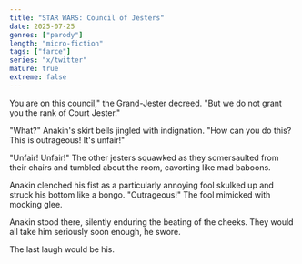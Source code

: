 ```yaml
---
title: "STAR WARS: Council of Jesters"
date: 2025-07-25
genres: ["parody"]
length: "micro-fiction"
tags: ["farce"]
series: "x/twitter"
mature: true
extreme: false
---
```

You are on this council," the Grand-Jester decreed. "But we do not grant you the rank of Court Jester."

"What?" Anakin's skirt bells jingled with indignation. "How can you do this? This is outrageous! It's unfair!"

"Unfair! Unfair!" The other jesters squawked as they somersaulted from their chairs and tumbled about the room, cavorting like mad baboons.

Anakin clenched his fist as a particularly annoying fool skulked up and struck his bottom like a bongo. "Outrageous!" The fool mimicked with mocking glee.

Anakin stood there, silently enduring the beating of the cheeks. They would all take him seriously soon enough, he swore. 

The last laugh would be his.